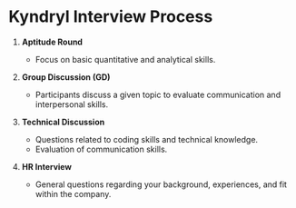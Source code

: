 # Kyndryl Interview Process

1. **Aptitude Round**
   - Focus on basic quantitative and analytical skills.

2. **Group Discussion (GD)**
   - Participants discuss a given topic to evaluate communication and interpersonal skills.

3. **Technical Discussion**
   - Questions related to coding skills and technical knowledge.
   - Evaluation of communication skills.

4. **HR Interview**
   - General questions regarding your background, experiences, and fit within the company.
